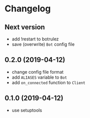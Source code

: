 # Changelog

## Next version

- add !restart to botrulez
- save (overwrite) `Bot` config file

## 0.2.0 (2019-04-12)

- change config file format
- add `ALIASES` variable to `Bot`
- add `on_connected` function to `Client`

## 0.1.0 (2019-04-12)

- use setuptools
